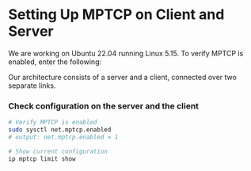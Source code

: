 # Setting Up MPTCP on Client and Server
We are working on Ubuntu 22.04 running Linux 5.15. To verify MPTCP is enabled, enter the following:

Our architecture consists of a server and a client, connected over two separate links.

### Check configuration on the server and the client
```bash
# Verify MPTCP is enabled
sudo sysctl net.mptcp.enabled
# output: net.mptcp.enabled = 1

# Show current configuration
ip mptcp limit show
```

